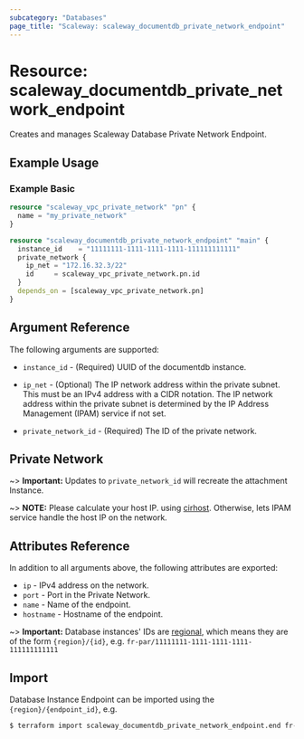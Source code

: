 ```yaml
---
subcategory: "Databases"
page_title: "Scaleway: scaleway_documentdb_private_network_endpoint"
---
```


# Resource: scaleway_documentdb_private_network_endpoint

Creates and manages Scaleway Database Private Network Endpoint.

## Example Usage

### Example Basic

```terraform
resource "scaleway_vpc_private_network" "pn" {
  name = "my_private_network"
}

resource "scaleway_documentdb_private_network_endpoint" "main" {
  instance_id    = "11111111-1111-1111-1111-111111111111"
  private_network {
    ip_net = "172.16.32.3/22"
    id     = scaleway_vpc_private_network.pn.id
  }
  depends_on = [scaleway_vpc_private_network.pn]
}
```

## Argument Reference

The following arguments are supported:

- `instance_id` - (Required) UUID of the documentdb instance.

- `ip_net` - (Optional) The IP network address within the private subnet. This must be an IPv4 address with a
  CIDR notation. The IP network address within the private subnet is determined by the IP Address Management (IPAM)
  service if not set.

- `private_network_id` - (Required) The ID of the private network.

## Private Network

~> **Important:** Updates to `private_network_id` will recreate the attachment Instance.

~> **NOTE:** Please calculate your host IP.
using [cirhost](https://developer.hashicorp.com/terraform/language/functions/cidrhost). Otherwise, lets IPAM service
handle the host IP on the network.

## Attributes Reference

In addition to all arguments above, the following attributes are exported:

- `ip` - IPv4 address on the network.
- `port` - Port in the Private Network.
- `name` - Name of the endpoint.
- `hostname` - Hostname of the endpoint.


~> **Important:** Database instances' IDs are [regional](../guides/regions_and_zones.md#resource-ids), which means they
are of the form `{region}/{id}`, e.g. `fr-par/11111111-1111-1111-1111-111111111111`

## Import

Database Instance Endpoint can be imported using the `{region}/{endpoint_id}`, e.g.

```bash
$ terraform import scaleway_documentdb_private_network_endpoint.end fr-par/11111111-1111-1111-1111-111111111111
```
